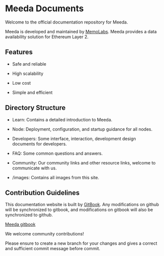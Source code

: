 # Meeda Documents

Welcome to the official documentation repository for Meeda.

Meeda is developed and maintained by [MemoLabs](https://memolabs.org/). Meeda provides a data availability solution for Ethereum Layer 2. 

## Features

* Safe and reliable

* High scalability

* Low cost

* Simple and efficient

## Directory Structure

* Learn: Contains a detailed introduction to Meeda.

* Node: Deployment, configuration, and startup guidance for all nodes.

* Developers: Some interface, interaction, development design documents for developers.

* FAQ: Some common questions and answers.

* Community: Our community links and other resource links, welcome to communicate with us.

* /images: Contains all images from this site.

## Contribution Guidelines

This documentation website is built by [GitBook](https://www.gitbook.com/). Any modifications on github will be synchronized to gitbook, and modifications on gitbook will also be synchronized to github.

[Meeda gitbook](https://memolabs.gitbook.io/meeda)

We welcome community contributions!

Please ensure to create a new branch for your changes and gives a correct and sufficient commit message before commit.

